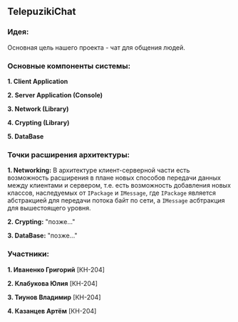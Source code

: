 ## TelepuzikiChat


### Идея:
Основная цель нашего проекта - чат для общения людей.


### Основные компоненты системы:

**1. Client Application**

**2. Server Application (Console)**

**3. Network (Library)**

**4. Crypting (Library)**

**5. DataBase**


### Точки расширения архитектуры:
**1. Networking:**
В архитектуре клиент-серверной части есть возможность расширения в плане 
новых способов передачи данных между клиентами и сервером, т.е. есть возможность 
добавления новых классов, наследуемых от `IPackage` и `IMessage`, где `IPackage`
является абстракцией для передачи потока байт по сети, а `IMessage` асбтракция для
вышестоящего уровня.

**2. Crypting:** "позже..."

**3. DataBase:** "позже..."


### Участники:
**1. Иваненко Григорий** [КН-204]

**2. Клабукова Юлия** [КН-204]

**3. Тиунов Владимир** [КН-204]

**4. Казанцев Артём** [КН-204]